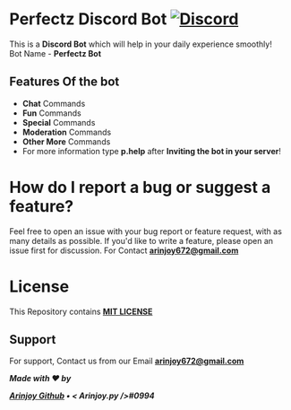 # Perfectz Discord Bot [![Discord](https://discord.com/api/guilds/748808130946793483/embed.png)](https://discord.gg/FwCdnWAh)

This is a **Discord Bot** which will help in your daily experience smoothly!\
Bot Name - **Perfectz Bot**

## Features Of the bot

- **Chat** Commands
- **Fun** Commands
- **Special** Commands
- **Moderation** Commands
- **Other More** Commands
- For more information type **p.help** after **Inviting the bot in your server**!


# How do I report a bug or suggest a feature?

Feel free to open an issue with your bug report or feature request, with as many details as possible. If you'd like to write a feature, please open an issue first for discussion. For Contact **arinjoy672@gmail.com**


# License

This Repository contains **[MIT LICENSE](LICENSE)**


## Support

For support, Contact us from our Email **arinjoy672@gmail.com**


<strong><i> Made with ❤️ by

[Arinjoy Github](https://github.com/ArinjoyProgrammer) • <  Arinjoy.py />#0994 <!-- • [Arinjoy Email](arinjoy672@gmail.com) -->
</i></strong>


<!-- This bot is now under DEVELOPMENT
It will be Ready Soon! ⚒️⚒️ -->
